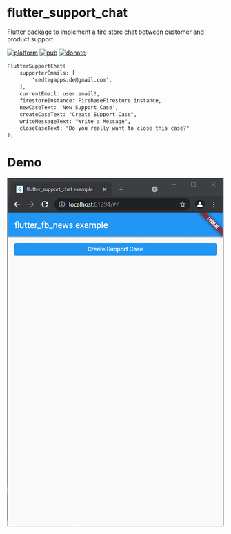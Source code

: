 # flutter_support_chat

Flutter package to implement a fire store chat between customer and product support

[![platform](https://img.shields.io/badge/Platform-Flutter-blue.svg)](https://flutter.dev/)
[![pub](https://img.shields.io/pub/v/flutter_support_chat.svg)](https://pub.dev/packages/flutter_support_chat)
[![donate](https://img.shields.io/badge/Donate-Buy%20me%20a%20coffe-yellow.svg)](https://www.buymeacoffee.com/cedtegapps)

```
FlutterSupportChat(
    supporterEmails: [
        'cedtegapps.de@gmail.com',
    ],
    currentEmail: user.email!,
    firestoreInstance: FirebaseFirestore.instance,
    newCaseText: 'New Support Case',
    createCaseText: "Create Support Case",
    writeMessageText: "Write a Message",
    closeCaseText: "Do you really want to close this case?"
);
```

# Demo
![Demo gif](/demo/ezgif-6-125b630e459f.gif)
